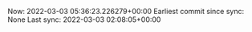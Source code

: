 Now: 2022-03-03 05:36:23.226279+00:00 Earliest commit since sync: None Last sync: 2022-03-03 02:08:05+00:00
